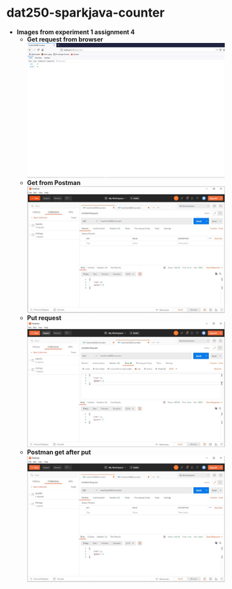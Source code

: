 # dat250-sparkjava-counter

* **Images from experiment 1 assignment 4**  
    - **Get request from browser**
![Get request from browser](https://github.com/Severinzz/DAT250/blob/master/exp4/counters/images/Browser.JPG)  
    - **Get from Postman**  
    ![Get from Postman](https://github.com/Severinzz/DAT250/blob/master/exp4/counters/images/Postman%20get.JPG)  
    - **Put request**
    ![Put request](https://github.com/Severinzz/DAT250/blob/master/exp4/counters/images/Postman%20put.JPG)  
    - **Postman get after put**
    ![Postman get after put](https://github.com/Severinzz/DAT250/blob/master/exp4/counters/images/postman%20get2.JPG)  
    
